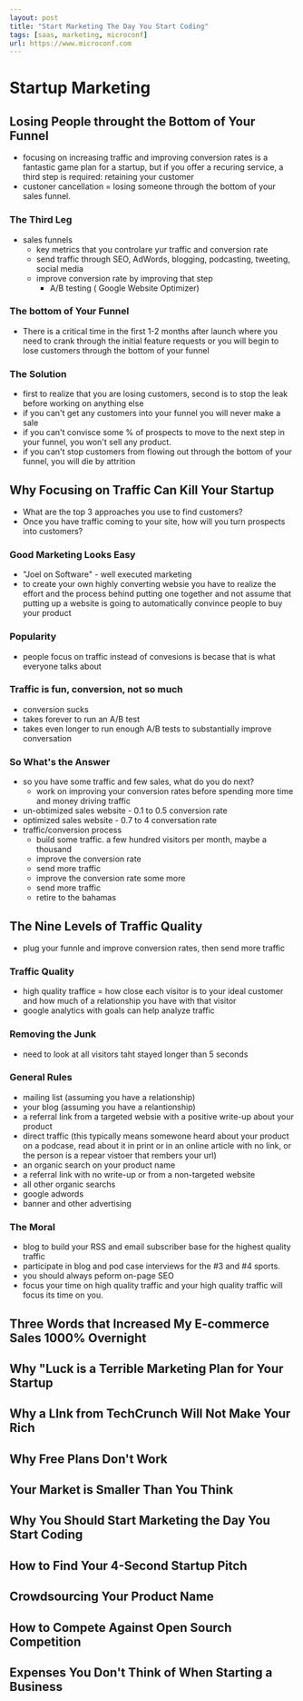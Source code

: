 ```yaml
---
layout: post
title: "Start Marketing The Day You Start Coding"
tags: [saas, marketing, microconf]
url: https://www.microconf.com
---
```


# Startup Marketing

## Losing People throught the Bottom of Your Funnel
* focusing on increasing traffic and improving conversion rates is a fantastic game plan for a startup, but if you offer a recuring service, a third step is required: retaining your customer
* custoner cancellation = losing someone through the bottom of your sales funnel.
### The Third Leg
* sales funnels 
    - key metrics that you controlare yur traffic and conversion rate
    - send traffic through SEO, AdWords, blogging, podcasting, tweeting, social media
    - improve conversion rate by improving that step
        * A/B testing ( Google Website Optimizer)
### The bottom of Your Funnel
* There is a critical time in the first 1-2 months after launch where you need to crank through the initial feature requests or you will begin to lose customers through the bottom of your funnel
### The Solution
* first to realize that you are losing customers, second is to stop the leak before working on anything else
* if you can't get any customers into your funnel you will never make a sale
* if you can't convisce some % of prospects to move to the next step in your funnel, you won't sell any product.
* if you can't stop customers from flowing out through the bottom of your funnel, you will die by attrition

## Why Focusing on Traffic Can Kill Your Startup
* What are the top 3 approaches you use to find customers?
* Once you have traffic coming to your site, how will you turn prospects into customers?
### Good Marketing Looks Easy
* "Joel on Software" - well executed marketing
* to create your own highly converting websie you have to realize the effort and the process behind putting one together and not assume that putting up a website is going to automatically convince people to buy your product
### Popularity
* people focus on traffic instead of convesions is becase that is what everyone talks about
### Traffic is fun, conversion, not so much
* conversion sucks
* takes forever to run an A/B test
* takes even longer to run enough A/B tests to substantially improve conversation
### So What's the Answer
* so you have some traffic and few sales, what do you do next?
    - work on improving your conversion rates before spending more time and money driving traffic
* un-obtimized sales website - 0.1 to 0.5 conversion rate
* optimized sales website - 0.7 to 4 conversation rate
* traffic/conversion process
    - build some traffic. a few hundred visitors per month, maybe a thousand
    - improve the conversion rate
    - send more traffic
    - improve the conversion rate some more
    - send more traffic
    - retire to the bahamas

## The Nine Levels of Traffic Quality
* plug your funnle and improve conversion rates, then send more traffic
### Traffic Quality
* high quality traffice = how close each visitor is to your ideal customer and how much of a relationship you have with that visitor
* google analytics with goals can help analyze traffic
### Removing the Junk
* need to look at all visitors taht stayed longer than 5 seconds
### General Rules
* mailing list (assuming you have a relationship)
* your blog (assuming you have a relantionship)
* a referral link from a targeted websie with a positive write-up about your product
* direct traffic (this typically means somewone heard about your product on a podcase, read about it in print or in an online article with no link, or the person is a repear vistoer that rembers your url)
* an organic search on your product name
* a referral link with no write-up or from a non-targeted website
* all other organic searchs
* google adwords
* banner and other advertising
### The Moral
* blog to build your RSS and email subscriber base for the highest quality traffic
* participate in blog and pod case interviews for the #3 and #4 sports.
* you should always peform on-page SEO 
* focus your time on high quality traffic and your high quality traffic will focus its time on you.

## Three Words that Increased My E-commerce Sales 1000% Overnight
## Why "Luck is a Terrible Marketing Plan for Your Startup
## Why a LInk from TechCrunch Will Not Make Your Rich
## Why Free Plans Don't Work
## Your Market is Smaller Than You Think
## Why You Should Start Marketing the Day You Start Coding
## How to Find Your 4-Second Startup Pitch
## Crowdsourcing Your Product Name
## How to Compete Against Open Sourch Competition
## Expenses You Don't Think of When Starting a Business
